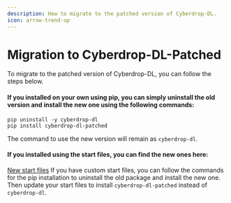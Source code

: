 ```yaml
---
description: How to migrate to the patched version of Cyberdrop-DL.
icon: arrow-trend-up
---
```


# Migration to Cyberdrop-DL-Patched

To migrate to the patched version of Cyberdrop-DL, you can follow the steps below.

#### If you installed on your own using pip, you can simply uninstall the old version and install the new one using the following commands:

```shell
pip uninstall -y cyberdrop-dl
pip install cyberdrop-dl-patched
```

The command to use the new version will remain as `cyberdrop-dl`.

#### If you installed using the start files, you can find the new ones here:

[New start files](https://github.com/jbsparrow/CyberDropDownloader/releases/latest) If you have custom start files, you can follow the commands for the pip installation to uninstall the old package and install the new one. Then update your start files to install `cyberdrop-dl-patched` instead of `cyberdrop-dl`.
